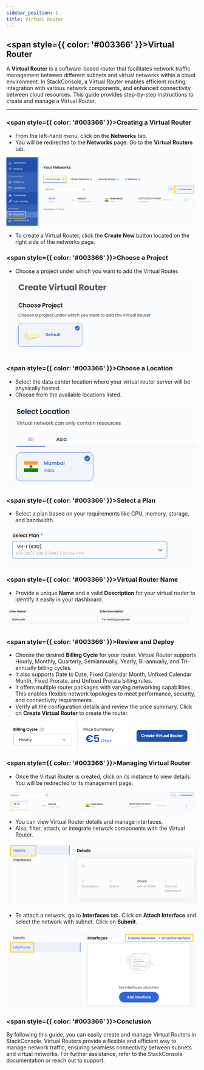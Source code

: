 ```yaml
---
sidebar_position: 1
title: Virtual Router
---
```


## <span style={{ color: '#003366' }}>Virtual Router</span>

A **Virtual Router** is a software-based router that facilitates network traffic management between different subnets and virtual networks within a cloud environment. In StackConsole, a Virtual Router enables efficient routing, integration with various network components, and enhanced connectivity between cloud resources. This guide provides step-by-step instructions to create and manage a Virtual Router.

-------

### <span style={{ color: '#003366' }}>Creating a Virtual Router</span>

- From the left-hand menu, click on the **Networks** tab.
- You will be redirected to the **Networks** page. Go to the **Virtual Routers** tab.

![Virtual Routers Tab](images/vr_1.png)

- To create a Virtual Router, click the **Create New** button located on the right side of the networks page.

### <span style={{ color: '#003366' }}>Choose a Project</span>

- Choose a project under which you want to add the Virtual Router.

![Virtual Routers Tab](images/vr_op_1.png)

### <span style={{ color: '#003366' }}>Choose a Location</span>

- Select the data center location where your virtual router server will be physically hosted.
- Choose from the available locations listed.

![Virtual Routers Tab](images/vr_op_2.png)

### <span style={{ color: '#003366' }}>Select a Plan</span>

- Select a plan based on your requirements like CPU, memory, storage, and bandwidth.

![Virtual Routers Tab](images/vr_op_3.png)


### <span style={{ color: '#003366' }}>Virtual Router Name</span>

- Provide a unique **Name** and a valid **Description** for your virtual router to identify it easily in your dashboard.

![Virtual Routers Tab](images/vr_op_4.png)

### <span style={{ color: '#003366' }}>Review and Deploy</span>

- Choose the desired **Billing Cycle** for your router. Virtual Router supports Hourly, Monthly, Quarterly, Semiannually, Yearly, Bi-annually, and Tri-annually billing cycles. 
- It also supports Date to Date, Fixed Calendar Month, Unfixed Calendar Month, Fixed Prorata, and Unfixed Prorata billing rules.
- It offers multiple router packages with varying networking capabilities. This enables flexible network topologies to meet performance, security, and connectivity requirements.
- Verify all the configuration details and review the price summary. Click on **Create Virtual Router** to create the router.

![Create Virtual Router](images/vr_4.png)

### <span style={{ color: '#003366' }}>Managing Virtual Router</span>

- Once the Virtual Router is created, click on its instance to view details. You will be redirected to its management page.

![Virtual Router Details](images/vr_5.png)

- You can view Virtual Router details and manage interfaces.
- Also, filter, attach, or integrate network components with the Virtual Router.

![Manage Interfaces](images/vr_op_7.png)

- To attach a network, go to **Interfaces** tab. Click on **Attach Interface** and select the network with subnet. Click on **Submit**.

![Attach Network](images/vr_op_5.png)

### <span style={{ color: '#003366' }}>Conclusion</span>

By following this guide, you can easily create and manage Virtual Routers in StackConsole. Virtual Routers provide a flexible and efficient way to manage network traffic, ensuring seamless connectivity between subnets and virtual networks. For further assistance, refer to the StackConsole documentation or reach out to support.
